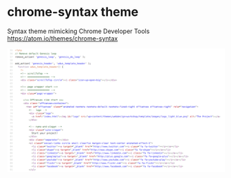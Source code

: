 # chrome-syntax theme

Syntax theme mimicking Chrome Developer Tools
https://atom.io/themes/chrome-syntax

![screenshot](https://github.com/mapsiter/chrome-syntax/blob/master/screenshot_chrome-syntax.png?raw=true)

